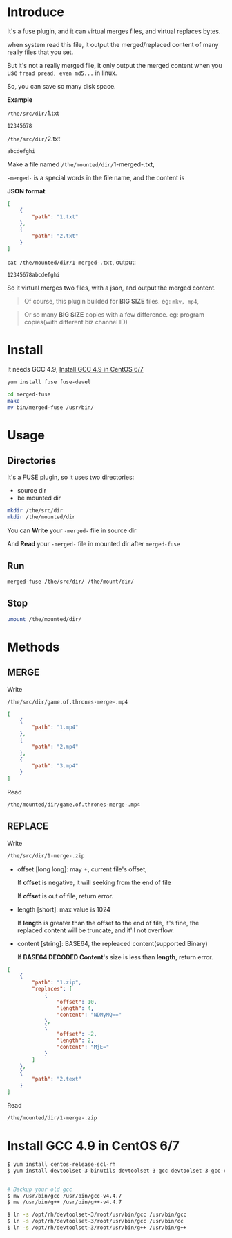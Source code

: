 # Introduce
It's a fuse plugin, and it can virtual merges files, and virtual replaces bytes.

when system read this file, it output the merged/replaced content of many really files that you set.

But it's not a really merged file, it only output the merged content when you use `fread pread, even md5...` in linux.

So, you can save so many disk space.

**Example**

`/the/src/dir/`1.txt

```text
12345678
```

`/the/src/dir/`2.txt

```text
abcdefghi
```

Make a file named `/the/mounted/dir/`1-merged-.txt, 

`-merged-` is a special words in the file name, and the content is

**JSON format**
```json
[
    {
        "path": "1.txt"
    },
    {
        "path": "2.txt"
    }
]
```

`cat /the/mounted/dir/1-merged-.txt`, output:
```text
12345678abcdefghi
```

So it virtual merges two files, with a json, and output the merged content.

> Of course, this plugin builded for **BIG SIZE** files. eg: `mkv, mp4`,

> Or so many **BIG SIZE** copies with a few difference. eg: program copies(with different biz channel ID) 

# Install
It needs GCC 4.9, [Install GCC 4.9 in CentOS 6/7](#install-gcc-49-in-centos-67)
```bash
yum install fuse fuse-devel

cd merged-fuse
make
mv bin/merged-fuse /usr/bin/
```

# Usage
## Directories
It's a FUSE plugin, so it uses two directories:
- source dir
- be mounted dir

```bash
mkdir /the/src/dir
mkdir /the/mounted/dir
```

You can **Write** your `-merged-` file in source dir

And **Read** your `-merged-` file in mounted dir after `merged-fuse`

## Run
```bash
merged-fuse /the/src/dir/ /the/mount/dir/
```
## Stop
```bash
umount /the/mounted/dir/
```

# Methods

## MERGE
Write
```bash
/the/src/dir/game.of.thrones-merge-.mp4
```

```json
[
    {
        "path": "1.mp4"
    },
    {
        "path": "2.mp4"
    },
    {
        "path": "3.mp4"
    }
]
```
Read

```bash
/the/mounted/dir/game.of.thrones-merge-.mp4
```

## REPLACE
Write
```bash
/the/src/dir/1-merge-.zip
```

- offset [long long]: may ±, current file's offset,

    If **offset** is negative, it will seeking from the end of file

    If **offset** is out of file, return error.

- length [short]: max value is 1024

    If **length** is greater than the offset to the end of file,
    it's fine, the replaced content will be truncate, and it'll not overflow. 


- content [string]: BASE64, the repleaced content(supported Binary)

    If **BASE64 DECODED Content**'s size is less than **length**, return error.

```json
[
    {
        "path": "1.zip",
        "replaces": [
            {
                "offset": 10,
                "length": 4,
                "content": "NDMyMQ=="
            },
            {
                "offset": -2,
                "length": 2,
                "content": "MjE="
            }
        ]
    },
    {
        "path": "2.text"
    }
]
```
Read

```bash
/the/mounted/dir/1-merge-.zip
```

# Install GCC 4.9 in CentOS 6/7
```bash
$ yum install centos-release-scl-rh
$ yum install devtoolset-3-binutils devtoolset-3-gcc devtoolset-3-gcc-c++


# Backup your old gcc
$ mv /usr/bin/gcc /usr/bin/gcc-v4.4.7
$ mv /usr/bin/g++ /usr/bin/g++-v4.4.7

$ ln -s /opt/rh/devtoolset-3/root/usr/bin/gcc /usr/bin/gcc
$ ln -s /opt/rh/devtoolset-3/root/usr/bin/gcc /usr/bin/cc
$ ln -s /opt/rh/devtoolset-3/root/usr/bin/g++ /usr/bin/g++
```